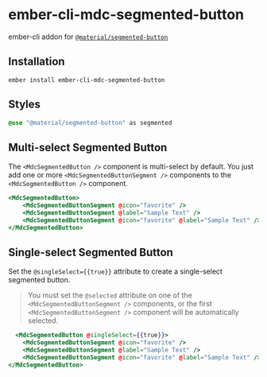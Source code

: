 ember-cli-mdc-segmented-button
===============================

ember-cli addon for [`@material/segmented-button`](https://github.com/material-components/material-components-web/tree/master/packages/mdc-segmented-button)

Installation
------------

    ember install ember-cli-mdc-segmented-button

Styles
-------


```sass
@use "@material/segmented-button" as segmented
```

Multi-select Segmented Button
-------------------------------

The `<MdcSegmentedButton />` component is multi-select by default. You just add
one or more `<MdcSegmentedButtonSegment />` components to the `<MdcSegmentedButton />` 
component.

```handlebars
<MdcSegmentedButton>
    <MdcSegmentedButtonSegment @icon="favorite" />
    <MdcSegmentedButtonSegment @label="Sample Text" />
    <MdcSegmentedButtonSegment @icon="favorite" @label="Sample Text" />
</MdcSegmentedButton>
```

Single-select Segmented Button
--------------------------------

Set the `@singleSelect={{true}}` attribute to create a single-select segmented button.

> You must set the `@selected` attribute on one of the `<MdcSegmentedButtonSegment />` 
> components, or the first `<MdcSegmentedButtonSegment />` component will be automatically
> selected.

```handlebars
  <MdcSegmentedButton @singleSelect={{true}}>
    <MdcSegmentedButtonSegment @icon="favorite" />
    <MdcSegmentedButtonSegment @label="Sample Text" />
    <MdcSegmentedButtonSegment @icon="favorite" @label="Sample Text" />
</MdcSegmentedButton>
```
